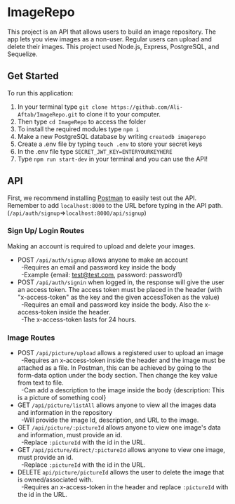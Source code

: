 # ImageRepo

This project is an API that allows users to build an image repository. The app lets you view images as a non-user. Regular users can upload and delete their images. This project used Node.js, Express, PostgreSQL, and Sequelize.

## Get Started

To run this application:

1.  In your terminal type `git clone https://github.com/Ali-Aftab/ImageRepo.git` to clone it to your computer.
2.  Then type `cd ImageRepo` to access the folder
3.  To install the required modules type `npm i`
4.  Make a new PostgreSQL database by writing `createdb imagerepo`
5.  Create a .env file by typing `touch .env` to store your secret keys
6.  In the .env file type `SECRET_JWT_KEY=ENTERYOURKEYHERE`
7.  Type `npm run start-dev` in your terminal and you can use the API!

## API

First, we recommend installing [Postman](https://www.postman.com/) to easily test out the API. Remember to add `localhost:8000` to the URL before typing in the API path. (`/api/auth/signup`=>`localhost:8000/api/signup`)

### Sign Up/ Login Routes

Making an account is required to upload and delete your images.

- POST `/api/auth/signup` allows anyone to make an account <br/>
  &nbsp;&nbsp;-Requires an email and password key inside the body <br/>
  &nbsp;&nbsp;-Example {email: test@test.com, password: password1} <br/>
- POST `/api/auth/signin` when logged in, the response will give the user an access token. The access token must be placed in the header (with "x-access-token" as the key and the given accessToken as the value)  
  &nbsp;&nbsp;-Requires an email and password key inside the body. Also the x-access-token inside the header.<br/>
  &nbsp;&nbsp;-The x-access-token lasts for 24 hours. <br/>

### Image Routes

- POST `/api/picture/upload` allows a registered user to upload an image <br/>
  &nbsp;&nbsp;-Requires an x-access-token inside the header and the image must be attached as a file. In Postman, this can be achieved by going to the form-data option under the body section. Then change the key value from text to file. <br/>
  &nbsp;&nbsp;-Can add a description to the image inside the body {description: This is a picture of something cool} <br/>
- GET `/api/picture/listAll` allows anyone to view all the images data and information in the repository <br/>
  &nbsp;&nbsp;-Will provide the image Id, description, and URL to the image. <br/>
- GET `/api/picture/:pictureId` allows anyone to view one image's data and information, must provide an id. <br/>
  &nbsp;&nbsp;-Replace `:pictureId` with the id in the URL. <br/>
- GET `/api/picture/direct/:pictureId` allows anyone to view one image, must provide an id. <br/>
  &nbsp;&nbsp;-Replace `:pictureId` with the id in the URL. <br/>
- DELETE `api/picture/pictureId` allows the user to delete the image that is owned/associated with. <br/>
  &nbsp;&nbsp;-Requires an x-access-token in the header and replace `:pictureId` with the id in the URL.
